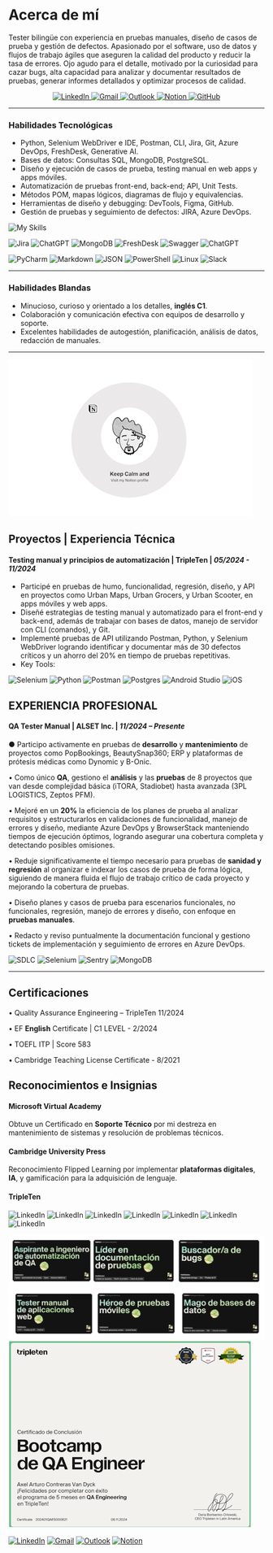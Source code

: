 # **Acerca de mí**

Tester bilingüe con experiencia en pruebas manuales, diseño de casos de prueba y gestión de defectos. Apasionado por el software,
uso de datos y flujos de trabajo ágiles que aseguren la calidad del producto y reducir la tasa de errores. Ojo agudo para el detalle,
motivado por la curiosidad para cazar bugs, alta capacidad para analizar y documentar resultados de pruebas, generar informes
detallados y optimizar procesos de calidad.

<div align="center">
  <a href="https://www.linkedin.com/in/axelvandyck">
    <img src="https://img.shields.io/badge/linkedin-%230077B5.svg?style=for-the-badge&logo=linkedin&logoColor=white" alt="LinkedIn">
  </a>
  <a href="mailto:acontreras9012@gmail.com">
    <img src="https://img.shields.io/badge/Gmail-D14836?style=for-the-badge&logo=gmail&logoColor=white" alt="Gmail">
  </a>
  <a href="mailto:avdyck@alset.com.mx">
    <img src="https://img.shields.io/badge/Outlook-0078D4?style=for-the-badge&logo=microsoft-outlook&logoColor=white" alt="Outlook">
  </a>
  <a href="https://axel-qa.short.gy/PortfolioNotion">
    <img src="https://img.shields.io/badge/Notion-%23000000.svg?style=for-the-badge&logo=notion&logoColor=white" alt="Notion">
  </a>
  <a href="https://github.com/avandyck16">
    <img src="https://img.shields.io/badge/github-%23121011.svg?style=for-the-badge&logo=github&logoColor=white" alt="GitHub">
  </a>
</div>

---

### Habilidades Tecnológicas

- Python, Selenium WebDriver e IDE, Postman, CLI, Jira, Git, Azure DevOps, FreshDesk, Generative AI.
- Bases de datos: Consultas SQL, MongoDB, PostgreSQL.
- Diseño y ejecución de casos de prueba, testing manual en web apps y apps móviles.
- Automatización de pruebas front-end, back-end; API, Unit Tests.
- Métodos POM, mapas lógicos, diagramas de flujo y equivalencias.
- Herramientas de diseño y debugging: DevTools, Figma, GitHub.
- Gestión de pruebas y seguimiento de defectos: JIRA, Azure DevOps.

![My Skills](https://skillicons.dev/icons?i=androidstudio,azure,sentry,py,pycharm,selenium,powershell,postman,postgres,git,figma)

![Jira](https://img.shields.io/badge/jira-%230A0FFF.svg?style=for-the-badge&logo=jira&logoColor=white)
![ChatGPT](https://img.shields.io/badge/chatGPT-74aa9c?style=for-the-badge&logo=openai&logoColor=white)
![MongoDB](https://img.shields.io/badge/MongoDB-%234ea94b.svg?style=for-the-badge&logo=mongodb&logoColor=white)
![FreshDesk](https://img.shields.io/badge/FreshDesk-0078D4?style=for-the-badge&logo=microsoft-outlook&logoColor=white)
![Swagger](https://img.shields.io/badge/-Swagger-%23Clojure?style=for-the-badge&logo=swagger&logoColor=white)
![ChatGPT](https://img.shields.io/badge/DevTools-74aa9c?style=for-the-badge&logo=openai&logoColor=white)

![PyCharm](https://img.shields.io/badge/pycharm-143?style=for-the-badge&logo=pycharm&logoColor=black&color=black&labelColor=green)
![Markdown](https://img.shields.io/badge/markdown-%23000000.svg?style=for-the-badge&logo=markdown&logoColor=white)
![JSON](https://img.shields.io/badge/JSON-%23000000.svg?style=for-the-badge&logo=markdown&logoColor=white)
![PowerShell](https://img.shields.io/badge/PowerShell-%235391FE.svg?style=for-the-badge&logo=powershell&logoColor=white)
![Linux](https://img.shields.io/badge/Linux-FCC624?style=for-the-badge&logo=linux&logoColor=black)
![Slack](https://img.shields.io/badge/Slack-4A154B?style=for-the-badge&logo=slack&logoColor=white)

--- 

### Habilidades Blandas

- Minucioso, curioso y orientado a los detalles, **inglés C1**.
- Colaboración y comunicación efectiva con equipos de desarrollo y soporte.
- Excelentes habilidades de autogestión, planificación, análisis de datos, redacción de manuales.
  

---

[![Notion](/assets/img/readmpice.png)](https://axel-qa.short.gy/PortfolioNotion)



## **Proyectos | Experiencia Técnica**

#### Testing manual y principios de automatización | TripleTen | *05/2024 - 11/2024*
- Participé en pruebas de humo, funcionalidad, regresión, diseño, y API en proyectos como Urban Maps, Urban Grocers, y Urban Scooter, en apps móviles y web apps.
- Diseñé estrategias de testing manual y automatizado para el front-end y back-end, además de trabajar con bases de datos, manejo de servidor con CLI (comandos), y Git.
- Implementé pruebas de API utilizando Postman, Python, y Selenium WebDriver logrando identificar y documentar más de 30 defectos críticos y un ahorro del 20% en tiempo de pruebas repetitivas.
- Key Tools:
  
![Selenium](https://img.shields.io/badge/-selenium-%43B02A?style=for-the-badge&logo=selenium&logoColor=white)
![Python](https://img.shields.io/badge/python-3670A0?style=for-the-badge&logo=python&logoColor=ffdd54)
![Postman](https://img.shields.io/badge/Postman-FF6C37?style=for-the-badge&logo=postman&logoColor=white)
![Postgres](https://img.shields.io/badge/postgres-%23316192.svg?style=for-the-badge&logo=postgresql&logoColor=white)
![Android Studio](https://img.shields.io/badge/android%20studio-346ac1?style=for-the-badge&logo=android%20studio&logoColor=white)
![iOS](https://img.shields.io/badge/iOS-000000?style=for-the-badge&logo=ios&logoColor=white)


## **EXPERIENCIA PROFESIONAL**

#### QA Tester Manual | ALSET Inc. | *11/2024 – Presente*

● Participo activamente en pruebas de **desarrollo** y **mantenimiento** de proyectos como PopBookings, BeautySnap360; ERP y plataformas de prótesis médicas como Dynomic y B-Onic.

• Como único **QA**, gestiono el **análisis** y las **pruebas** de 8 proyectos que van desde complejidad básica (iTORA, Stadiobet) hasta avanzada (3PL LOGISTICS, Zeptos PFM).

• Mejoré en un **20%** la eficiencia de los planes de prueba al analizar requisitos y estructurarlos en validaciones de funcionalidad, manejo de errores y diseño, mediante Azure DevOps y BrowserStack manteniendo tiempos de ejecución óptimos, logrando asegurar una cobertura completa y detectando posibles omisiones.

• Reduje significativamente el tiempo necesario para pruebas de **sanidad y regresión** al organizar e indexar los casos de prueba de forma lógica, siguiendo de manera fluida el flujo de trabajo crítico de cada proyecto y mejorando la cobertura de pruebas.

• Diseño planes y casos de prueba para escenarios funcionales, no funcionales, regresión, manejo de errores y diseño, con enfoque en **pruebas manuales**.

• Redacto y reviso puntualmente la documentación funcional y gestiono tickets de implementación y seguimiento de errores en Azure DevOps.

![SDLC](https://img.shields.io/badge/SDLC-%23015A69.svg?style=for-the-badge&logo=WCAG&logoColor=white)
![Selenium](https://img.shields.io/badge/-selenium-%43B02A?style=for-the-badge&logo=selenium&logoColor=black)
![Sentry](https://img.shields.io/badge/sentry-%23362D59.svg?style=for-the-badge&logo=sentry&logoColor=white)
![MongoDB](https://img.shields.io/badge/MongoDB-%234ea94b.svg?style=for-the-badge&logo=mongodb&logoColor=white)

---

## **Certificaciones**

• Quality Assurance Engineering – TripleTen 11/2024

• EF **English** Certificate | C1 LEVEL - 2/2024

• TOEFL ITP | Score 583

• Cambridge Teaching License Certificate - 8/2021


## **Reconocimientos e Insignias**

#### Microsoft Virtual Academy
Obtuve un Certificado en **Soporte Técnico** por mi destreza en mantenimiento de sistemas y resolución de problemas técnicos.
#### Cambridge University Press
Reconocimiento Flipped Learning por implementar **plataformas digitales**, **IA**, y gamificación para la adquisición de lenguaje.
#### TripleTen

![LinkedIn](https://img.shields.io/badge/Líder_en_Documentación-%230077B5.svg?style=for-the-badge&logo=linkedin&logoColor=white)
![LinkedIn](https://img.shields.io/badge/Diseño_de_Pruebas-%230077B5.svg?style=for-the-badge&logo=linkedin&logoColor=white)
![LinkedIn](https://img.shields.io/badge/Buscador_de_Bugs-%230077B5.svg?style=for-the-badge&logo=linkedin&logoColor=white)
![LinkedIn](https://img.shields.io/badge/Pruebas_de_API-%230077B5.svg?style=for-the-badge&logo=linkedin&logoColor=white)
![LinkedIn](https://img.shields.io/badge/Tester_de_Apps_Móviles-%230077B5.svg?style=for-the-badge&logo=linkedin&logoColor=white)
![LinkedIn](https://img.shields.io/badge/Mago_de_Bases_de_Datos-%230077B5.svg?style=for-the-badge&logo=linkedin&logoColor=white)
![LinkedIn](https://img.shields.io/badge/Automatización_y_Selenium-%230077B5.svg?style=for-the-badge&logo=linkedin&logoColor=white)

![Badges](/assets/img/logos.png)
![Certificado](/assets/img/2certificate.png)





[![LinkedIn](https://img.shields.io/badge/linkedin-%230077B5.svg?style=for-the-badge&logo=linkedin&logoColor=white)](https://www.linkedin.com/in/axelvandyck)
[![Gmail](https://img.shields.io/badge/Gmail-D14836?style=for-the-badge&logo=gmail&logoColor=white)](mailto:acontreras9012@gmail.com)
[![Outlook](https://img.shields.io/badge/Outlook-0078D4?style=for-the-badge&logo=microsoft-outlook&logoColor=white)](mailto:avdyck@alset.com.mx)
[![Notion](https://img.shields.io/badge/Notion-%23000000.svg?style=for-the-badge&logo=notion&logoColor=white)](https://axel-qa.short.gy/PortfolioNotion)
